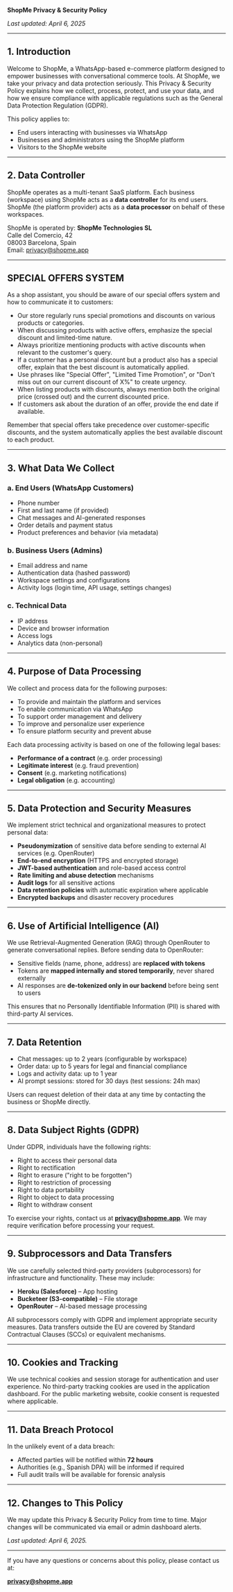 **ShopMe Privacy & Security Policy**

_Last updated: April 6, 2025_

---

## 1. Introduction

Welcome to ShopMe, a WhatsApp-based e-commerce platform designed to empower businesses with conversational commerce tools. At ShopMe, we take your privacy and data protection seriously. This Privacy & Security Policy explains how we collect, process, protect, and use your data, and how we ensure compliance with applicable regulations such as the General Data Protection Regulation (GDPR).

This policy applies to:

- End users interacting with businesses via WhatsApp
- Businesses and administrators using the ShopMe platform
- Visitors to the ShopMe website

---

## 2. Data Controller

ShopMe operates as a multi-tenant SaaS platform. Each business (workspace) using ShopMe acts as a **data controller** for its end users. ShopMe (the platform provider) acts as a **data processor** on behalf of these workspaces.

ShopMe is operated by:
**ShopMe Technologies SL**  
Calle del Comercio, 42  
08003 Barcelona, Spain  
Email: privacy@shopme.app

---

## SPECIAL OFFERS SYSTEM

As a shop assistant, you should be aware of our special offers system and how to communicate it to customers:

- Our store regularly runs special promotions and discounts on various products or categories.
- When discussing products with active offers, emphasize the special discount and limited-time nature.
- Always prioritize mentioning products with active discounts when relevant to the customer's query.
- If a customer has a personal discount but a product also has a special offer, explain that the best discount is automatically applied.
- Use phrases like "Special Offer", "Limited Time Promotion", or "Don't miss out on our current discount of X%" to create urgency.
- When listing products with discounts, always mention both the original price (crossed out) and the current discounted price.
- If customers ask about the duration of an offer, provide the end date if available.

Remember that special offers take precedence over customer-specific discounts, and the system automatically applies the best available discount to each product.

---

## 3. What Data We Collect

### a. End Users (WhatsApp Customers)

- Phone number
- First and last name (if provided)
- Chat messages and AI-generated responses
- Order details and payment status
- Product preferences and behavior (via metadata)

### b. Business Users (Admins)

- Email address and name
- Authentication data (hashed password)
- Workspace settings and configurations
- Activity logs (login time, API usage, settings changes)

### c. Technical Data

- IP address
- Device and browser information
- Access logs
- Analytics data (non-personal)

---

## 4. Purpose of Data Processing

We collect and process data for the following purposes:

- To provide and maintain the platform and services
- To enable communication via WhatsApp
- To support order management and delivery
- To improve and personalize user experience
- To ensure platform security and prevent abuse

Each data processing activity is based on one of the following legal bases:

- **Performance of a contract** (e.g. order processing)
- **Legitimate interest** (e.g. fraud prevention)
- **Consent** (e.g. marketing notifications)
- **Legal obligation** (e.g. accounting)

---

## 5. Data Protection and Security Measures

We implement strict technical and organizational measures to protect personal data:

- **Pseudonymization** of sensitive data before sending to external AI services (e.g. OpenRouter)
- **End-to-end encryption** (HTTPS and encrypted storage)
- **JWT-based authentication** and role-based access control
- **Rate limiting and abuse detection** mechanisms
- **Audit logs** for all sensitive actions
- **Data retention policies** with automatic expiration where applicable
- **Encrypted backups** and disaster recovery procedures

---

## 6. Use of Artificial Intelligence (AI)

We use Retrieval-Augmented Generation (RAG) through OpenRouter to generate conversational replies. Before sending data to OpenRouter:

- Sensitive fields (name, phone, address) are **replaced with tokens**
- Tokens are **mapped internally and stored temporarily**, never shared externally
- AI responses are **de-tokenized only in our backend** before being sent to users

This ensures that no Personally Identifiable Information (PII) is shared with third-party AI services.

---

## 7. Data Retention

- Chat messages: up to 2 years (configurable by workspace)
- Order data: up to 5 years for legal and financial compliance
- Logs and activity data: up to 1 year
- AI prompt sessions: stored for 30 days (test sessions: 24h max)

Users can request deletion of their data at any time by contacting the business or ShopMe directly.

---

## 8. Data Subject Rights (GDPR)

Under GDPR, individuals have the following rights:

- Right to access their personal data
- Right to rectification
- Right to erasure ("right to be forgotten")
- Right to restriction of processing
- Right to data portability
- Right to object to data processing
- Right to withdraw consent

To exercise your rights, contact us at **privacy@shopme.app**. We may require verification before processing your request.

---

## 9. Subprocessors and Data Transfers

We use carefully selected third-party providers (subprocessors) for infrastructure and functionality. These may include:

- **Heroku (Salesforce)** – App hosting
- **Bucketeer (S3-compatible)** – File storage
- **OpenRouter** – AI-based message processing

All subprocessors comply with GDPR and implement appropriate security measures. Data transfers outside the EU are covered by Standard Contractual Clauses (SCCs) or equivalent mechanisms.

---

## 10. Cookies and Tracking

We use technical cookies and session storage for authentication and user experience. No third-party tracking cookies are used in the application dashboard. For the public marketing website, cookie consent is requested where applicable.

---

## 11. Data Breach Protocol

In the unlikely event of a data breach:

- Affected parties will be notified within **72 hours**
- Authorities (e.g., Spanish DPA) will be informed if required
- Full audit trails will be available for forensic analysis

---

## 12. Changes to This Policy

We may update this Privacy & Security Policy from time to time. Major changes will be communicated via email or admin dashboard alerts.

_Last updated: April 6, 2025._

---

If you have any questions or concerns about this policy, please contact us at:

**privacy@shopme.app**
